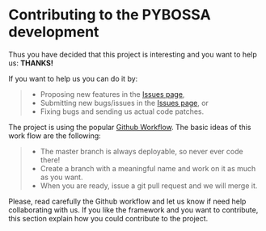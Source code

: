 Contributing to the PYBOSSA development
=======================================

Thus you have decided that this project is interesting and you want to
help us: **THANKS!**

If you want to help us you can do it by:

> -   Proposing new features in the [Issues
>     page](https://github.com/Scifabric/pybossa/issues),
> -   Submitting new bugs/issues in the [Issues
>     page](https://github.com/Scifabric/pybossa/issues), or
> -   Fixing bugs and sending us actual code patches.

The project is using the popular [Github
Workflow](http://scottchacon.com/2011/08/31/github-flow.html). The basic
ideas of this work flow are the following:

> -   The master branch is always deployable, so never ever code there!
> -   Create a branch with a meaningful name and work on it as much as
>     you want.
> -   When you are ready, issue a git pull request and we will merge it.

Please, read carefully the Github workflow and let us know if need help
collaborating with us. If you like the framework and you want to
contribute, this section explain how you could contribute to the
project.
